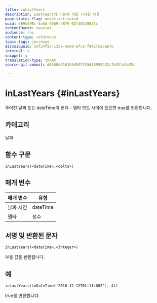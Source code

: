 ```yaml
---
title: inLastYears
description: LastYears의 기능에 대한 자세한 내용
page-status-flag: never-activated
uuid: 269d590c-5a6d-40b9-a879-02f5033863fc
contentOwner: sauviat
audience: rns
content-type: reference
topic-tags: journeys
discoiquuid: 5df34f55-135a-4ea8-afc2-f9427ce5ae7b
internal: n
snippet: y
translation-type: tm+mt
source-git-commit: d6360d616199d597255610959432c7b93fd4e25c

---
```



# inLastYears {#inLastYears}

주어진 날짜 또는 dateTime이 현재 - 델타 연도 사이에 있으면 true를 반환합니다.

## 카테고리

날짜

## 함수 구문

`inLastYears(<dateTime>,<delta>)`

## 매개 변수

| 매개 변수 | 유형 |
|-----------|------------------|
| 날짜 시간 | dateTime |
| 델타 | 정수 |

## 서명 및 반환된 문자

`inLastYears(<dateTime>,<integer>)`

부울 값을 반환합니다.

## 예

`inLastYears(toDateTime('2010-12-12T01:11:00Z'), 4))`

true를 반환합니다.
